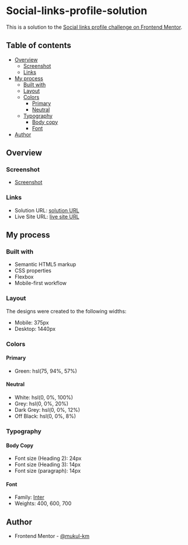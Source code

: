 # Social-links-profile-solution

This is a solution to the [Social links profile challenge on Frontend Mentor](https://www.frontendmentor.io/challenges/social-links-profile-UG32l9m6dQ).

## Table of contents

- [Overview](#overview)
  - [Screenshot](#screenshot)
  - [Links](#links)
- [My process](#my-process)
  - [Built with](#built-with)
  - [Layout](#layout)
  - [Colors](#colors)
    - [Primary](#primary)
    - [Neutral](#neutral)
  - [Typography](#typography)
    - [Body copy](#body-copy)
    - [Font](#fonts)
- [Author](#author)

## Overview

### Screenshot

- [Screenshot](images/Screenshot.png)

### Links

- Solution URL: [solution URL](https://github.com/mukul-km/Social_links_profile_solution)
- Live Site URL: [live site URL](https://mukul-km.github.io/Social_links_profile_solution/)

## My process

### Built with

- Semantic HTML5 markup
- CSS properties
- Flexbox
- Mobile-first workflow

### Layout

The designs were created to the following widths:

- Mobile: 375px
- Desktop: 1440px

### Colors

#### Primary

- Green: hsl(75, 94%, 57%)

#### Neutral

- White: hsl(0, 0%, 100%)
- Grey: hsl(0, 0%, 20%)
- Dark Grey: hsl(0, 0%, 12%)
- Off Black: hsl(0, 0%, 8%)

### Typography

#### Body Copy

- Font size (Heading 2): 24px
- Font size (Heading 3): 14px
- Font size (paragraph): 14px

#### Font

- Family: [Inter](https://fonts.google.com/specimen/Inter)
- Weights: 400, 600, 700

## Author

- Frontend Mentor - [@mukul-km](https://www.frontendmentor.io/profile/mukul-km)
